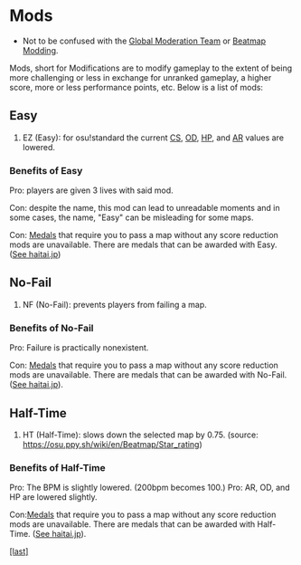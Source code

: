 # Mods

* Not to be confused with the [Global Moderation Team](roles/GMT.md) or [Beatmap Modding](Beatmapping/modding.md).

Mods, short for Modifications are to modify gameplay to the extent of being more challenging or less in exchange for unranked gameplay, a higher score, more or less performance points, etc. Below is a list of mods:

## Easy

1. EZ (Easy): for osu!standard the current [CS](Gameplay/Circle_Size.md), [OD](Gameplay/Overall_Difficulty.md), [HP](Beatmapping/options#Health.md), and [AR](Gameplay/Approach_Rate.md) values are lowered.

### Benefits of Easy

Pro: players are given 3 lives with said mod.

Con: despite the name, this mod can lead to unreadable moments and in some cases, the name, "Easy" can be misleading for some maps.

Con: [Medals](Gameplay/Medals.md) that require you to pass a map without any score reduction mods are unavailable. There are medals that can be awarded with Easy. ([See haitai.jp](http://haitai.jp/))

## No-Fail

1. NF (No-Fail): prevents players from failing a map.

### Benefits of No-Fail

Pro: Failure is practically nonexistent.

Con: [Medals](Gameplay/Medals.md) that require you to pass a map without any score reduction mods are unavailable. There are medals that can be awarded with No-Fail. ([See haitai.jp](http://haitai.jp/)).

## Half-Time

1. HT (Half-Time): slows down the selected map by 0.75. (source: https://osu.ppy.sh/wiki/en/Beatmap/Star_rating)

### Benefits of Half-Time

Pro: The BPM is slightly lowered. (200bpm becomes 100.)
Pro: AR, OD, and HP are lowered slightly.

Con:[Medals](Gameplay/Medals.md) that require you to pass a map without any score reduction mods are unavailable. There are medals that can be awarded with Half-Time. ([See haitai.jp](http://haitai.jp/)).

[[last]](../beatmaps/Low_difficulties.md)